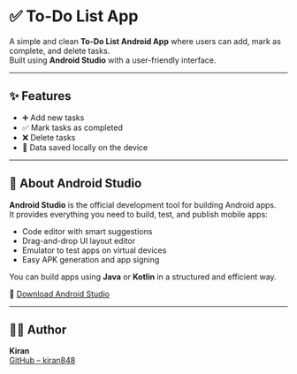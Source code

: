 # ✅ To-Do List App

A simple and clean **To-Do List Android App** where users can add, mark as complete, and delete tasks.  
Built using **Android Studio** with a user-friendly interface.

---

## ✨ Features

- ➕ Add new tasks  
- ✅ Mark tasks as completed  
- ❌ Delete tasks  
- 💾 Data saved locally on the device

---

## 📱 About Android Studio

**Android Studio** is the official development tool for building Android apps.  
It provides everything you need to build, test, and publish mobile apps:

- Code editor with smart suggestions
- Drag-and-drop UI layout editor
- Emulator to test apps on virtual devices
- Easy APK generation and app signing

You can build apps using **Java** or **Kotlin** in a structured and efficient way.

🔗 [Download Android Studio](https://developer.android.com/studio)

---

## 🙋‍♂️ Author

**Kiran**  
[GitHub – kiran848](https://github.com/kiran848)
